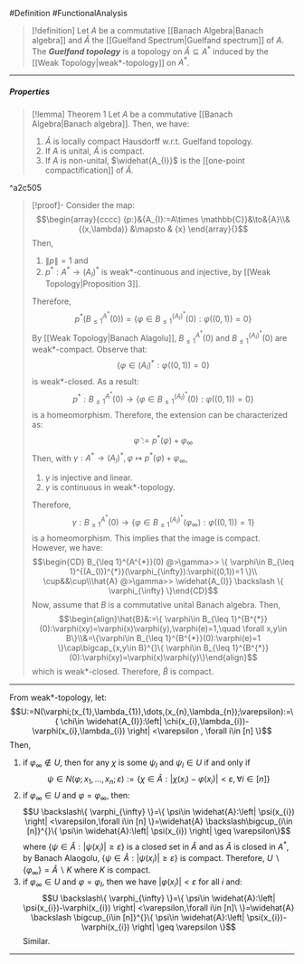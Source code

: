 #Definition #FunctionalAnalysis 

> [!definition]
> Let $A$ be a commutative [[Banach Algebra|Banach algebra]] and $\hat{A}$ the [[Guelfand Spectrum|Guelfand spectrum]] of $A$. The ***Guelfand topology*** is a topology on $\widehat{A}\subseteq A^{*}$ induced by the [[Weak Topology|weak*-topology]] on $A^{*}$.
---
##### Properties
> [!lemma] Theorem 1
> Let $A$ be a commutative [[Banach Algebra|Banach algebra]]. Then, we have: 
> 1. $\widehat{A}$ is locally compact Hausdorff w.r.t. Guelfand topology.
> 2. If $A$ is unital, $\widehat{A}$ is compact.
> 3. If $A$ is non-unital, $\widehat{A_{I}}$ is the [[one-point compactification]] of $\widehat{A}$.

^a2c505

> [!proof]-
> Consider the map: $$\begin{array}{cccc} {p:}&{A_{I}:=A\times \mathbb{C}}&\to&{A}\\&{(x,\lambda)} &\mapsto & {x} \end{array}{}$$Then, 
> 1. $\left\| p \right\|=1$ and 
> 2. $p^{*}:A^{*}\to(A_{I})^{*}$ is weak*-continuous and injective, by [[Weak Topology|Proposition 3]].
> 
> Therefore, $$p^{*}(B_{\leq 1}^{A^{*}}(0))=\{ \varphi\in B_{\leq 1}^{(A_{I})^{*}}(0):\varphi((0,1))=0 \}$$By [[Weak Topology|Banach Alagolu]], $B_{\leq 1}^{A^{*}}(0)$ and $B_{\leq 1}^{(A_{I})^{*}}(0)$ are weak\*-compact. Observe that: 
> $$\{ \varphi\in (A_{I})^{*}:\varphi((0,1))=0 \}$$ is weak\*-closed. As a result: $$p^{*}:B_{\leq 1}^{A^{*}}(0)\to \{ \varphi\in B_{\leq 1}^{(A_{I})^{*}}(0):\varphi((0,1))=0 \}$$is a homeomorphism. Therefore, the extension can be characterized as: $$\tilde{\varphi}:=p^{*}(\varphi)+\varphi_{\infty}$$Then, with $\gamma:A^{*}\to(A_{I})^{*},\varphi\mapsto p^{*}(\varphi)+\varphi_{\infty}$, 
> 1. $\gamma$ is injective and linear.
> 2. $\gamma$ is continuous in weak\*-topology.
>    
>  Therefore, $$\gamma:B_{\leq 1}^{A^{*}}(0)\to \{ \varphi\in B_{\leq 1}^{(A_{I})^{*}}(\varphi_{\infty}):\varphi((0,1))=1 \}$$is a homeomorphism. This implies that the image is compact. However, we have: $$\begin{CD} B_{\leq 1}^{A^{*}}(0) @>\gamma>> \{ \varphi\in B_{\leq 1}^{(A_{I})^{*}}(\varphi_{\infty}):\varphi((0,1))=1 \}\\ \cup&&\cup\\\hat{A} @>\gamma>> \widehat{A_{I}} \backslash \{ \varphi_{\infty} \}\end{CD}$$
>  Now, assume that $B$ is a commutative unital Banach algebra. Then, $$\begin{align}\hat{B}&:=\{ \varphi\in B_{\leq 1}^{B^{*}}(0):\varphi(xy)=\varphi(x)\varphi(y),\varphi(e)=1,\quad \forall x,y\in B\}\\&=\{\varphi\in B_{\leq 1}^{B^{*}}(0):\varphi(e)=1 \}\cap\bigcap_{x,y\in B}^{}\{ \varphi\in B_{\leq 1}^{B^{*}}(0):\varphi(xy)=\varphi(x)\varphi(y)\}\end{align}$$which is weak\*-closed. Therefore, $\hat{B}$ is compact. 

---
From weak*-topology, let: $$U:=N(\varphi;(x_{1},\lambda_{1}),\dots,(x_{n},\lambda_{n});\varepsilon):=\{ \chi\in \widehat{A_{I}}:\left| \chi(x_{i},\lambda_{i})-\varphi(x_{i},\lambda_{i}) \right| <\varepsilon , \forall i\in [n] \}$$Then, 
1. if $\varphi_{\infty}\notin U$, then for any $\chi$ is some $\psi_{I}$ and $\psi_{I}\in U$ if and only if $$\psi\in N(\varphi;x_{1},\dots,x_{n};\varepsilon):=\{ \chi\in \widehat{A}:\left| \chi(x_{i})-\varphi(x_{i}) \right| <\varepsilon,\forall i\in [n] \}$$
1. if $\varphi_{\infty}\in U$ and $\varphi=\varphi_{\infty}$, then: $$U \backslash\{ \varphi_{\infty} \}=\{ \psi\in \widehat{A}:\left| \psi(x_{i}) \right| <\varepsilon,\forall i\in [n] \}=\widehat{A} \backslash\bigcup_{i\in [n]}^{}\{ \psi\in \widehat{A}:\left| \psi(x_{i}) \right|  \geq \varepsilon\}$$where $\{ \psi\in \widehat{A}:\left| \psi(x_{i}) \right|\geq \varepsilon \}$ is a closed set in $\widehat{A}$ and as $\widehat{A}$ is closed in $A^{*}$, by Banach Alaogolu, $\{ \psi\in \widehat{A}:\left| \psi(x_{i}) \right|\geq \varepsilon \}$ is compact. Therefore, $U\backslash\{ \varphi_{\infty} \}=\widehat{A} \backslash K$ where $K$ is compact. 
2. if $\varphi_{\infty}\in U$ and $\varphi=\varphi_{I}$, then we have $\left| \varphi(x_{i})\right|<\varepsilon$ for all $i$ and: $$U \backslash\{ \varphi_{\infty} \}=\{ \psi\in \widehat{A}:\left| \psi(x_{i})-\varphi(x_{i}) \right| <\varepsilon,\forall i\in [n]\ \}=\widehat{A} \backslash \bigcup_{i\in [n]}^{}\{ \psi\in \widehat{A}:\left| \psi(x_{i})-\varphi(x_{i}) \right| \geq \varepsilon \}$$Similar.
---

   